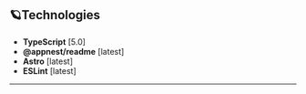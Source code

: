 <h2>🪐Technologies</h2>

* **TypeScript** [5.0]
* **@appnest/readme** [latest]
* **Astro** [latest]
* **ESLint** [latest]

---